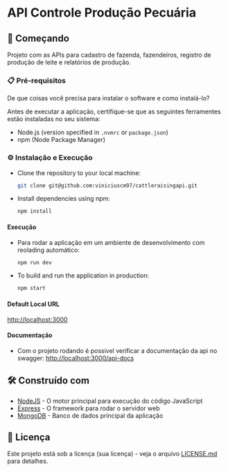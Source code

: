 # API Controle Produção Pecuária

## 🚀 Começando

Projeto com as APIs para cadastro de fazenda, fazendeiros, registro de produção de leite e relatórios de produção.

### 📋 Pré-requisitos

De que coisas você precisa para instalar o software e como instalá-lo?

Antes de executar a aplicação, certifique-se que as seguintes ferramentes estão instaladas no seu sistema:

- Node.js (version specified in `.nvmrc` or `package.json`)
- npm (Node Package Manager)

### ⚙️ Instalação e Execução

- Clone the repository to your local machine:

  ```bash
  git clone git@github.com:viniciuscm97/cattleraisingapi.git
  ```

- Install dependencies using npm:

  ```bash
  npm install
  ```

#### Execução

- Para rodar a aplicação em um ambiente de desenvolvimento com reolading automático:

  ```bash
  npm run dev
  ```

- To build and run the application in production:

  ```bash
  npm start
  ```

#### Default Local URL

[http://localhost:3000](http://localhost:3000)

#### Documentação

- Com o projeto rodando é possivel verificar a documentação da api no swagger:
  [http://localhost:3000/api-docs](http://localhost:3000/api-docs)

## 🛠️ Construído com

- [NodeJS](https://nodejs.org/en) - O motor principal para execução do código JavaScript
- [Express](https://expressjs.com/pt-br/) - O framework para rodar o servidor web
- [MongoDB](https://www.mongodb.com/) - Banco de dados principal da aplicação

## 📄 Licença

Este projeto está sob a licença (sua licença) - veja o arquivo [LICENSE.md](https://github.com/usuario/projeto/licenca) para detalhes.
